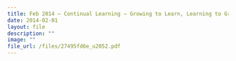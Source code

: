 ```yaml
---
title: Feb 2014 – Continual Learning – Growing to Learn, Learning to Grow
date: 2014-02-01
layout: file
description: ""
image: ""
file_url: /files/27495fd6e_u2052.pdf
---
```

